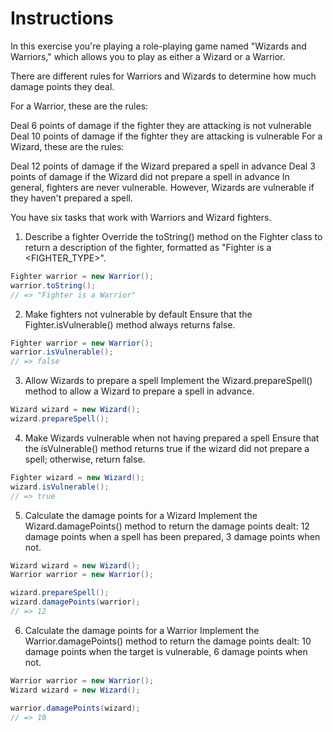 # Instructions
In this exercise you're playing a role-playing game named "Wizards and Warriors," which allows you to play as either a Wizard or a Warrior.

There are different rules for Warriors and Wizards to determine how much damage points they deal.

For a Warrior, these are the rules:

Deal 6 points of damage if the fighter they are attacking is not vulnerable
Deal 10 points of damage if the fighter they are attacking is vulnerable
For a Wizard, these are the rules:

Deal 12 points of damage if the Wizard prepared a spell in advance
Deal 3 points of damage if the Wizard did not prepare a spell in advance
In general, fighters are never vulnerable. However, Wizards are vulnerable if they haven't prepared a spell.

You have six tasks that work with Warriors and Wizard fighters.

1. Describe a fighter
Override the toString() method on the Fighter class to return a description of the fighter, formatted as "Fighter is a <FIGHTER_TYPE>".
```java
Fighter warrior = new Warrior();
warrior.toString();
// => "Fighter is a Warrior"
```
2. Make fighters not vulnerable by default
Ensure that the Fighter.isVulnerable() method always returns false.
```java
Fighter warrior = new Warrior();
warrior.isVulnerable();
// => false
```
3. Allow Wizards to prepare a spell
Implement the Wizard.prepareSpell() method to allow a Wizard to prepare a spell in advance.
```java
Wizard wizard = new Wizard();
wizard.prepareSpell();
```
4. Make Wizards vulnerable when not having prepared a spell
Ensure that the isVulnerable() method returns true if the wizard did not prepare a spell; otherwise, return false.
```java
Fighter wizard = new Wizard();
wizard.isVulnerable();
// => true
```
5. Calculate the damage points for a Wizard
Implement the Wizard.damagePoints() method to return the damage points dealt: 12 damage points when a spell has been prepared, 3 damage points when not.
```java
Wizard wizard = new Wizard();
Warrior warrior = new Warrior();

wizard.prepareSpell();
wizard.damagePoints(warrior);
// => 12
```
6. Calculate the damage points for a Warrior
Implement the Warrior.damagePoints() method to return the damage points dealt: 10 damage points when the target is vulnerable, 6 damage points when not.
```java
Warrior warrior = new Warrior();
Wizard wizard = new Wizard();

warrior.damagePoints(wizard);
// => 10
```
